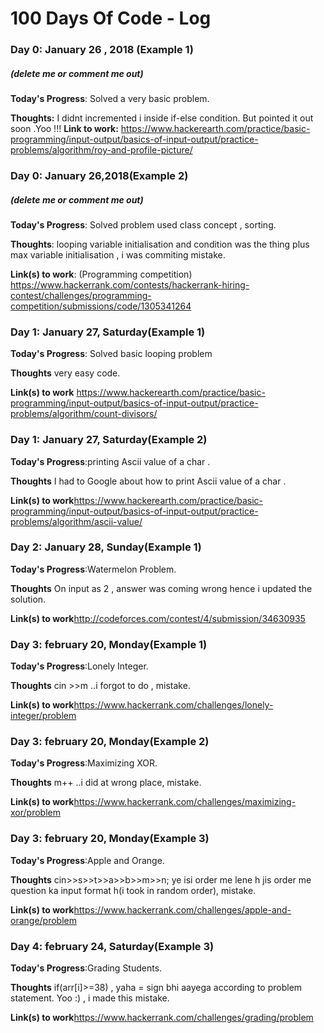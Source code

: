 # 100 Days Of Code - Log

### Day 0: January 26 , 2018 (Example 1)
##### (delete me or comment me out)

**Today's Progress**: Solved a very basic problem.

**Thoughts:** I didnt incremented i inside if-else condition. But pointed it out soon .Yoo !!!
**Link to work:** https://www.hackerearth.com/practice/basic-programming/input-output/basics-of-input-output/practice-problems/algorithm/roy-and-profile-picture/

### Day 0: January 26,2018(Example 2)
##### (delete me or comment me out)

**Today's Progress**: Solved problem used class concept , sorting.

**Thoughts**: looping variable initialisation and condition was the thing plus max variable initialisation , i was commiting mistake.

**Link(s) to work**: (Programming competition) https://www.hackerrank.com/contests/hackerrank-hiring-contest/challenges/programming-competition/submissions/code/1305341264

### Day 1: January 27, Saturday(Example 1)

**Today's Progress**: Solved basic looping problem

**Thoughts** very easy code.

**Link(s) to work**
https://www.hackerearth.com/practice/basic-programming/input-output/basics-of-input-output/practice-problems/algorithm/count-divisors/

### Day 1: January 27, Saturday(Example 2)

**Today's Progress**:printing Ascii value of a char .

**Thoughts** I had to Google about how to print Ascii value of a char .

**Link(s) to work**https://www.hackerearth.com/practice/basic-programming/input-output/basics-of-input-output/practice-problems/algorithm/ascii-value/

### Day 2: January 28, Sunday(Example 1)

**Today's Progress**:Watermelon Problem.

**Thoughts** On input as 2 , answer was coming wrong hence i updated the solution.

**Link(s) to work**http://codeforces.com/contest/4/submission/34630935

### Day 3: february 20, Monday(Example 1)

**Today's Progress**:Lonely Integer.

**Thoughts** cin >>m ..i forgot to do , mistake.

**Link(s) to work**https://www.hackerrank.com/challenges/lonely-integer/problem

### Day 3: february 20, Monday(Example 2)

**Today's Progress**:Maximizing XOR.

**Thoughts** m++ ..i did at wrong place, mistake.

**Link(s) to work**https://www.hackerrank.com/challenges/maximizing-xor/problem

### Day 3: february 20, Monday(Example 3)

**Today's Progress**:Apple and Orange.

**Thoughts** cin>>s>>t>>a>>b>>m>>n; ye isi order me lene h jis order me question ka input format h(i took in random order), mistake.

**Link(s) to work**https://www.hackerrank.com/challenges/apple-and-orange/problem

### Day 4: february 24, Saturday(Example 3)

**Today's Progress**:Grading Students.

**Thoughts**  if(arr[i]>=38) , yaha = sign bhi aayega according to problem statement. Yoo :) , i made this mistake.

**Link(s) to work**https://www.hackerrank.com/challenges/grading/problem




